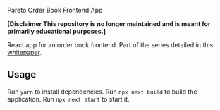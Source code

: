Pareto Order Book Frontend App 

**[Disclaimer This repository is no longer maintained and is meant for primarily educational purposes.]**

React app for an order book frontend. Part of the series detailed in this [whitepaper](https://github.com/pareto-xyz/pareto-order-book-whitepaper/blob/main/how_to_orderbook.pdf). 

## Usage

Run `yarn` to install dependencies. Run `npx next build` to build the application. Run `npx next start` to start it. 
